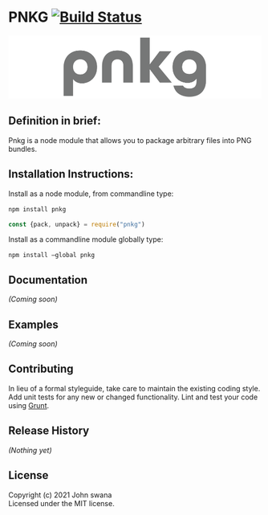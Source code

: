 # PNKG [![Build Status](https://api.travis-ci.com/swashvirus/pnkg.svg?branch=main)](https://travis-ci.com/swashvirus/pnkg)
[![Pnkg logo](pnkg-gray.png)](https://github.com/swashvirus/pnkg)
## Definition in brief:
Pnkg is a node module that allows you to package arbitrary files into PNG bundles.

## Installation Instructions:
Install as a node module, from commandline type:
```
npm install pnkg
```

```javascript
const {pack, unpack} = require("pnkg")
```

Install as a commandline module globally type:
```
npm install —global pnkg
```

## Documentation
_(Coming soon)_

## Examples
_(Coming soon)_

## Contributing
In lieu of a formal styleguide, take care to maintain the existing coding style. Add unit tests for any new or changed functionality. Lint and test your code using [Grunt](http://gruntjs.com/).

## Release History
_(Nothing yet)_

## License
Copyright (c) 2021 John swana  
Licensed under the MIT license.
